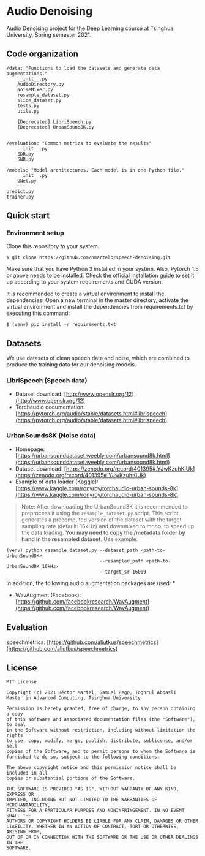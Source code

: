 # Audio Denoising

Audio Denoising project for the Deep Learning course at Tsinghua University, Spring semester 2021.

## Code organization

```
/data: "Functions to load the datasets and generate data augmentations."
    __init__.py
    AudioDirectory.py
    NoiseMixer.py
    resample_dataset.py
    slice_dataset.py
    tests.py
    utils.py
    
    [Deprecated] LibriSpeech.py 
    [Deprecated] UrbanSound8K.py 
    

/evaluation: "Common metrics to evaluate the results"
    __init__.py
    SDR.py
    SNR.py

/models: "Model architectures. Each model is in one Python file."
    __init__.py
    UNet.py
    
predict.py
trainer.py
```

## Quick start

### Environment setup
Clone this repository to your system.
```
$ git clone https://github.com/hmartelb/speech-denoising.git
```

Make sure that you have Python 3 installed in your system. Also, Pytorch 1.5 or above needs to be installed. Check the [official installation guide](https://pytorch.org/get-started/locally/) to set it up according to your system requirements and CUDA version.

It is recommended to create a virtual environment to install the dependencies. Open a new terminal in the master directory, activate the virtual environment and install the dependencies from requirements.txt by executing this command:

```
$ (venv) pip install -r requirements.txt
```

## Datasets

We use datasets of clean speech data and noise, which are combined to produce the training data for our denoising models. 

### LibriSpeech (Speech data)
* Dataset download: [http://www.openslr.org/12](http://www.openslr.org/12)
* Torchaudio documentation: [https://pytorch.org/audio/stable/datasets.html#librispeech](https://pytorch.org/audio/stable/datasets.html#librispeech)

### UrbanSounds8K (Noise data)
* Homepage: [https://urbansounddataset.weebly.com/urbansound8k.html](https://urbansounddataset.weebly.com/urbansound8k.html)
* Dataset download: [https://zenodo.org/record/401395#.YJwKzuhKiUk](https://zenodo.org/record/401395#.YJwKzuhKiUk)
* Example of data loader (Kaggle): [https://www.kaggle.com/ronyroy/torchaudio-urban-sounds-8k](https://www.kaggle.com/ronyroy/torchaudio-urban-sounds-8k) 

> Note: After downloading the UrbanSound8K it is recommended to preprocess it using the ``resample_dataset.py`` script. This script generates a precomputed version of the dataset with the target sampling rate (default: 16kHz) and downmixed to mono, to speed up the data loading. **You may need to copy the /metadata folder by hand in the resampled dataset**. Use example:
```
(venv) python resample_dataset.py --dataset_path <path-to-UrbanSound8K>
                                  --resampled_path <path-to-UrbanSound8K_16kHz>
                                  --target_sr 16000
```

In addition, the following audio augmentation packages are used: 
* 
* WavAugment (Facebook): [https://github.com/facebookresearch/WavAugment](https://github.com/facebookresearch/WavAugment)

## Evaluation

speechmetrics: [https://github.com/aliutkus/speechmetrics](https://github.com/aliutkus/speechmetrics)

## License 
```
MIT License

Copyright (c) 2021 Héctor Martel, Samuel Pegg, Toghrul Abbasli
Master in Advanced Computing, Tsinghua University

Permission is hereby granted, free of charge, to any person obtaining a copy
of this software and associated documentation files (the "Software"), to deal
in the Software without restriction, including without limitation the rights
to use, copy, modify, merge, publish, distribute, sublicense, and/or sell
copies of the Software, and to permit persons to whom the Software is
furnished to do so, subject to the following conditions:

The above copyright notice and this permission notice shall be included in all
copies or substantial portions of the Software.

THE SOFTWARE IS PROVIDED "AS IS", WITHOUT WARRANTY OF ANY KIND, EXPRESS OR
IMPLIED, INCLUDING BUT NOT LIMITED TO THE WARRANTIES OF MERCHANTABILITY,
FITNESS FOR A PARTICULAR PURPOSE AND NONINFRINGEMENT. IN NO EVENT SHALL THE
AUTHORS OR COPYRIGHT HOLDERS BE LIABLE FOR ANY CLAIM, DAMAGES OR OTHER
LIABILITY, WHETHER IN AN ACTION OF CONTRACT, TORT OR OTHERWISE, ARISING FROM,
OUT OF OR IN CONNECTION WITH THE SOFTWARE OR THE USE OR OTHER DEALINGS IN THE
SOFTWARE.
```
